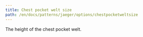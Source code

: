 ```yaml
---
title: Chest pocket welt size
path: /en/docs/patterns/jaeger/options/chestpocketweltsize
---
```


The height of the chest pocket welt.